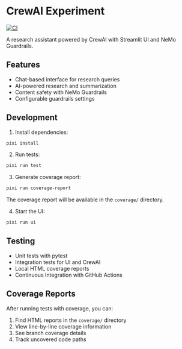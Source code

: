 # CrewAI Experiment

[![CI](https://github.com/Mukei/crewai-experiment/actions/workflows/ci.yml/badge.svg)](https://github.com/Mukei/crewai-experiment/actions/workflows/ci.yml)

A research assistant powered by CrewAI with Streamlit UI and NeMo Guardrails.

## Features
- Chat-based interface for research queries
- AI-powered research and summarization
- Content safety with NeMo Guardrails
- Configurable guardrails settings

## Development
1. Install dependencies:
```bash
pixi install
```

2. Run tests:
```bash
pixi run test
```

3. Generate coverage report:
```bash
pixi run coverage-report
```
The coverage report will be available in the `coverage/` directory.

4. Start the UI:
```bash
pixi run ui
```

## Testing
- Unit tests with pytest
- Integration tests for UI and CrewAI
- Local HTML coverage reports
- Continuous Integration with GitHub Actions

## Coverage Reports
After running tests with coverage, you can:
1. Find HTML reports in the `coverage/` directory
2. View line-by-line coverage information
3. See branch coverage details
4. Track uncovered code paths
